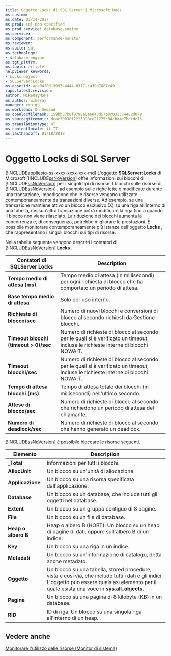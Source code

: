 ```yaml
---
title: Oggetto Locks di SQL Server | Microsoft Docs
ms.custom: 
ms.date: 03/14/2017
ms.prod: sql-non-specified
ms.prod_service: database-engine
ms.service: 
ms.component: performance-monitor
ms.reviewer: 
ms.suite: sql
ms.technology:
- database-engine
ms.tgt_pltfrm: 
ms.topic: article
helpviewer_keywords:
- Locks object
- SQLServer:Locks
ms.assetid: ace04f0d-3993-4444-8317-ca39d7087e49
caps.latest.revision: 
author: MikeRayMSFT
ms.author: mikeray
manager: craigg
ms.workload: On Demand
ms.openlocfilehash: 159bb57b8f8798a0e6043d57b0c033374482d079
ms.sourcegitcommit: dcac30038f2223990cc21775c84cbd4e7bacdc73
ms.translationtype: HT
ms.contentlocale: it-IT
ms.lasthandoff: 01/18/2018
---
```

# <a name="sql-server-locks-object"></a>Oggetto Locks di SQL Server
[!INCLUDE[appliesto-ss-xxxx-xxxx-xxx-md](../../includes/appliesto-ss-xxxx-xxxx-xxx-md.md)] L'oggetto **SQLServer:Locks** di Microsoft [!INCLUDE[ssNoVersion](../../includes/ssnoversion-md.md)] offre informazioni sui blocchi di [!INCLUDE[ssNoVersion](../../includes/ssnoversion-md.md)] per i singoli tipi di risorse. I blocchi sulle risorse di [!INCLUDE[ssNoVersion](../../includes/ssnoversion-md.md)] , ad esempio sulle righe lette o modificate durante una transazione, impediscono che le risorse vengano utilizzate contemporaneamente da transazioni diverse. Ad esempio, se una transazione mantiene attivo un blocco esclusivo (X) su una riga all'interno di una tabella, nessun'altra transazione potrà modificare la riga fino a quando il blocco non viene rilasciato. La riduzione dei blocchi aumenta la concorrenza e, di conseguenza, potrebbe migliorare le prestazioni. È possibile monitorare contemporaneamente più istanze dell'oggetto **Locks** , che rappresentano i singoli blocchi sui tipi di risorse.  
  
 Nella tabella seguente vengono descritti i contatori di [!INCLUDE[ssNoVersion](../../includes/ssnoversion-md.md)] **Locks** .  
  
|Contatori di SQLServer Locks|Description|  
|-------------------------------|-----------------|  
|**Tempo medio di attesa (ms)**|Tempo medio di attesa (in millisecondi) per ogni richiesta di blocco che ha comportato un periodo di attesa.|  
|**Base tempo medio di attesa**|Solo per uso interno.|
|**Richieste di blocco/sec**|Numero di nuovi blocchi e conversioni di blocco al secondo richiesti da Gestione blocchi.|  
|**Timeout blocchi (timeout > 0)/sec**|Numero di richieste di blocco al secondo per le quali si è verificato un timeout, incluse le richieste interne di blocchi NOWAIT.|  
|**Timeout blocchi/sec**|Numero di richieste di blocco al secondo per le quali si è verificato un timeout, incluse le richieste interne di blocchi NOWAIT.|  
|**Tempo di attesa blocchi (ms)**|Tempo di attesa totale dei blocchi (in millisecondi) nell'ultimo secondo.|  
|**Attese di blocco/sec**|Numero di richieste di blocco al secondo che richiedono un periodo di attesa del chiamante.|  
|**Numero di deadlock/sec**|Numero di richieste di blocco al secondo che hanno generato un deadlock.|  
  
 [!INCLUDE[ssNoVersion](../../includes/ssnoversion-md.md)] è possibile bloccare le risorse seguenti.  
  
|Elemento|Description|  
|----------|-----------------|  
|**_Total**|Informazioni per tutti i blocchi.|  
|**AllocUnit**|Un blocco su un'unità di allocazione.|  
|**Applicazione**|Un blocco su una risorsa specificata dall'applicazione.|  
|**Database**|Un blocco su un database, che include tutti gli oggetti nel database.|  
|**Extent**|Un blocco su un gruppo contiguo di 8 pagine.|  
|**File**|Un blocco su un file di database.|  
|**Heap o albero B**|Heap o albero B (HOBT). Un blocco su un heap di pagine di dati, oppure sull'albero B di un indice.|  
|**Key**|Un blocco su una riga in un indice.|  
|**Metadati**|Un blocco su un'informazione di catalogo, detta anche metadato.|  
|**Oggetto**|Un blocco su una tabella, stored procedure, vista e così via, che include tutti i dati e gli indici. L'oggetto può essere qualsiasi elemento per il quale esista una voce in **sys.all_objects**.|  
|**Pagina**|Un blocco su una pagina di 8 kilobyte (KB) in un database.|  
|**RID**|ID di riga. Un blocco su una singola riga all'interno di un heap.|  
  
## <a name="see-also"></a>Vedere anche  
 [Monitorare l'utilizzo delle risorse &#40;Monitor di sistema&#41;](../../relational-databases/performance-monitor/monitor-resource-usage-system-monitor.md)  
  
  
